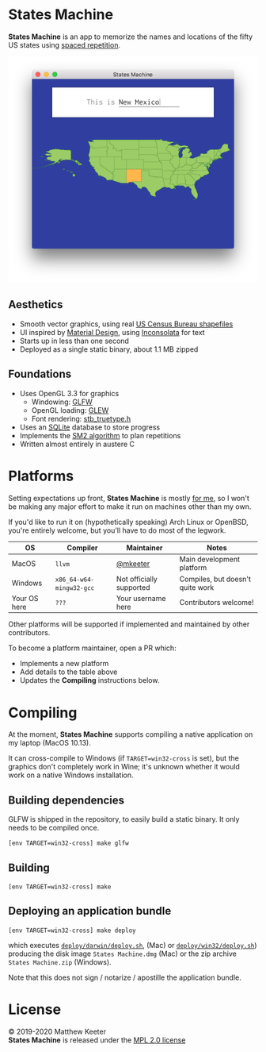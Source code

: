 # States Machine
**States Machine** is an app to memorize the names and locations of the fifty US states
using [spaced repetition](https://en.wikipedia.org/wiki/Spaced_repetition).

![Example](example.png)

## Aesthetics
- Smooth vector graphics, using real [US Census Bureau shapefiles](https://www.census.gov/geographies/mapping-files/time-series/geo/carto-boundary-file.html)
- UI inspired by [Material Design](https://material.io/design/), using [Inconsolata](https://fonts.google.com/specimen/Inconsolata) for text
- Starts up in less than one second
- Deployed as a single static binary, about 1.1 MB zipped

## Foundations
- Uses OpenGL 3.3 for graphics
  - Windowing: [GLFW](https://www.glfw.org/)
  - OpenGL loading: [GLEW](http://glew.sourceforge.net/)
  - Font rendering: [stb_truetype.h](https://github.com/nothings/stb/blob/master/stb_truetype.h)
- Uses an [SQLite](https://www.sqlite.org/index.html) database to store progress
- Implements the [SM2 algorithm](https://www.supermemo.com/en/archives1990-2015/english/ol/sm2) to plan repetitions
- Written almost entirely in austere C

# Platforms
Setting expectations up front,
**States Machine** is mostly [for me](https://www.robinsloan.com/notes/home-cooked-app/),
so I won't be making any major effort to make it
run on machines other than my own.

If you'd like to run it on (hypothetically speaking)
Arch Linux or OpenBSD,
you're entirely welcome,
but you'll have to do most of the legwork.

| OS           | Compiler                 | Maintainer                             | Notes                            |
| -            | -                        | -                                      | -                                |
| MacOS        | `llvm`                   | [@mkeeter](https://github.com/mkeeter) | Main development platform        |
| Windows      | `x86_64-w64-mingw32-gcc` | Not officially supported               | Compiles, but doesn't quite work |
| Your OS here | `???`                    | Your username here                     | Contributors welcome!            |

Other platforms will be supported if implemented and maintained by other contributors.

To become a platform maintainer, open a PR which:
- Implements a new platform
- Add details to the table above
- Updates the **Compiling** instructions below.

# Compiling
At the moment, **States Machine** supports compiling a native application on my laptop (MacOS 10.13).

It can cross-compile to Windows (if `TARGET=win32-cross` is set),
but the graphics don't completely work in Wine;
it's unknown whether it would work on a native Windows installation.

## Building dependencies
GLFW is shipped in the repository, to easily build a static binary.  It only needs to be compiled once.
```
[env TARGET=win32-cross] make glfw
```

## Building
```
[env TARGET=win32-cross] make
```

## Deploying an application bundle
```
[env TARGET=win32-cross] make deploy
```
which executes [`deploy/darwin/deploy.sh`](https://github.com/mkeeter/states-machine/blob/master/deploy/darwin/deploy.sh),
(Mac) or
[`deploy/win32/deploy.sh`](https://github.com/mkeeter/states-machine/blob/master/deploy/win32/deploy.sh))
producing the disk image `States Machine.dmg` (Mac)
or the zip archive `States Machine.zip` (Windows).

Note that this does not sign / notarize / apostille the application bundle.

# License
© 2019-2020 Matthew Keeter  
**States Machine** is released under the [MPL 2.0 license](https://www.mozilla.org/en-US/MPL/2.0/)
